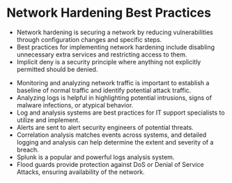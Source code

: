 # Network Hardening Best Practices
  - Network hardening is securing a network by reducing vulnerabilities through configuration changes and specific steps.
  - Best practices for implementing network hardening include disabling unnecessary extra services and restricting access to them.
  - Implicit deny is a security principle where anything not explicitly permitted should be denied.
  * Monitoring and analyzing network traffic is important to establish a baseline of normal traffic and identify potential attack traffic.
  * Analyzing logs is helpful in highlighting potential intrusions, signs of malware infections, or atypical behavior.
  * Log and analysis systems are best practices for IT support specialists to utilize and implement.
  * Alerts are sent to alert security engineers of potential threats.
  * Correlation analysis matches events across systems, and detailed logging and analysis can help determine the extent and severity of a breach.
  * Splunk is a popular and powerful logs analysis system.
  * Flood guards provide protection against DoS or Denial of Service Attacks, ensuring availability of the network.




